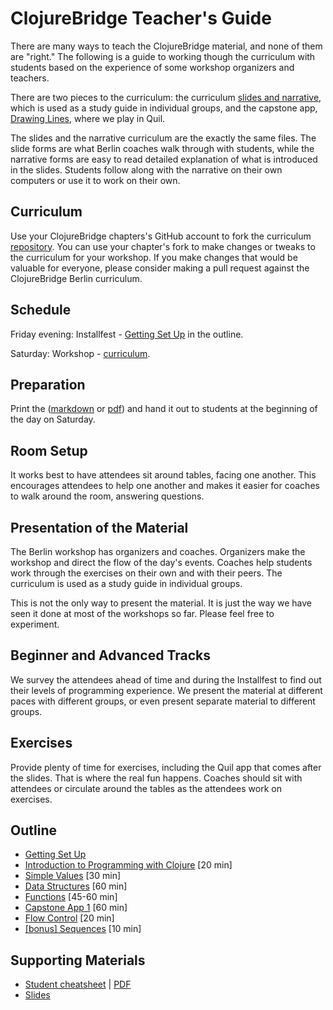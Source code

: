 ClojureBridge Teacher's Guide
=============================

There are many ways to teach the ClojureBridge material, and none of
them are "right." The following is a guide to working though the
curriculum with students based on the experience of some workshop
organizers and teachers.

There are two pieces to the curriculum: the curriculum
[slides and narrative](http://clojurebridge-berlin.github.io/curriculum), which is used as a study guide in individual groups, and the capstone app,
[Drawing Lines](https://github.com/ClojureBridge-berlin/drawing/blob/master/curriculum/first-program.md), where we play in Quil.

The slides and the narrative curriculum are the exactly the same
files. The slide forms are what Berlin coaches walk through with
students, while the narrative forms are easy to read detailed
explanation of what is introduced in the slides. Students follow along
with the narrative on their own computers or use it to work on their
own.


Curriculum
----------
Use your ClojureBridge chapters's GitHub account to fork the curriculum [repository](https://github.com/ClojureBridge-berlin/curriculum). You can use your chapter's fork to make changes or tweaks to the curriculum for your workshop. If you make changes that would be valuable for everyone, please consider making a pull request against the ClojureBridge Berlin curriculum.


Schedule
--------
Friday evening: Installfest - [Getting Set Up](outline/setup.md) in the outline.

Saturday: Workshop -  [curriculum](README.md#curriculum).


Preparation
-----------
Print the ([markdown](outline/cheatsheet.md) or [pdf](ClojurebridgeCheatsheet-v2.pdf)) and hand it out to students at the beginning of the day on Saturday.


Room Setup
----------
It works best to have attendees sit around tables, facing one another. This encourages attendees to help one another and makes it easier for coaches to walk around the room, answering questions.


Presentation of the Material
----------------------------
The Berlin workshop has organizers and coaches. Organizers make the workshop and direct the flow of the day's events. Coaches help students work through the exercises on their own and with their peers. The curriculum is used as a study guide in individual groups.

This is not the only way to present the material. It is just the way we have seen it done at most of the workshops so far. Please feel free to experiment.


Beginner and Advanced Tracks
----------------------------
We survey the attendees ahead of time and during the Installfest to find out their levels of programming experience. We present the material at different paces with different groups, or even present separate material to different groups.


Exercises
---------
Provide plenty of time for exercises, including the Quil app that comes after the slides. That is where the real fun happens. Coaches should sit with attendees or circulate around the tables as the attendees work on exercises.


Outline
-------
* [Getting Set Up](outline/setup.md)
* [Introduction to Programming with Clojure](outline/intro.md) [20 min]
* [Simple Values](outline/simple_values.md) [30 min]
* [Data Structures](outline/data_structures.md) [60 min]
* [Functions](outline/functions.md) [45-60 min]
* [Capstone App 1](https://github.com/ClojureBridge/drawing/blob/master/curriculum/first-program.md) [60 min]
* [Flow Control](outline/flow_control.md) [20 min]
* [[bonus] Sequences](outline/sequences.md) [10 min]


Supporting Materials
--------------------
* [Student cheatsheet](outline/cheatsheet.md) | [PDF](ClojurebridgeCheatsheet-v2.pdf)
* [Slides](http://clojurebridge-berlin.github.io/curriculum)
